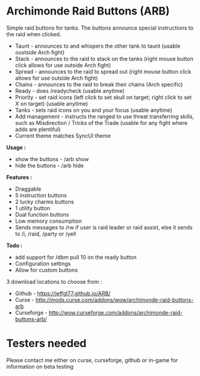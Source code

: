 # Archimonde Raid Buttons (ARB)

Simple raid buttons for tanks. The buttons announce special instructions to the raid when clicked.
- Taunt - announces to and whispers the other tank to taunt (usable oustside Arch fight)
- Stack - announces to the raid to stack on the tanks (right mouse button click allows for use outside Arch fight)
- Spread - announces to the raid to spread out (right mouse button click allows for use outside Arch fight)
- Chains - announces to the raid to break their chains (Arch specific)
- Ready - does /readycheck (usable anytime)
- Priority - set raid icons (left click to set skull on target; right click to set X on target) (usable anytime)
- Tanks - sets raid icons on you and your focus (usable anytime)
- Add management - instructs the ranged to use threat transferring skills, such as Misdirection / Tricks of the Trade (usable for any fight where adds are plentiful)
- Current theme matches SyncUI theme

**Usage :**
- show the buttons - /arb show
- hide the buttons - /arb hide

**Features :**
- Draggable
- 5 instruction buttons
- 2 lucky charms buttons
- 1 utility button
- Dual function buttons
- Low memory consumption
- Sends messages to /rw if user is raid leader or raid assist, else it sends to /i, /raid, /party or /yell 

**Todo :**
- add support for /dbm pull 10 on the ready button
- Configuration settings
- Allow for custom buttons


3 download locations to choose from :
- Github - https://jeffgl77.github.io/ARB/
- Curse - http://mods.curse.com/addons/wow/archimonde-raid-buttons-arb
- Curseforge - http://wow.curseforge.com/addons/archimonde-raid-buttons-arb/

# Testers needed
Please contact me either on curse, curseforge, github or in-game for information on beta testing